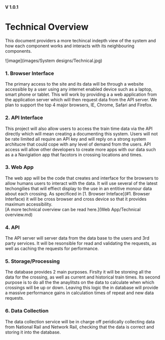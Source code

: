 **V 1.0.1**
# Technical Overview
This document providers a more techincal indepth view of the system and how each component works and interacts with its neighbouring components.


![image](images/System designs/Technical.jpg)


### 1. Browser Interface
The primary access to the site and its data will be through a website accessible by a user using any internet enabled device such as a laptop, smart phone or tablet. This will work by providing a a web application from the application server which will then request data from the API server. We plan to support the top 4 major browsers, IE, Chrome, Safari and Firefox.

### 2. API Interface
This project will also allow users to access the train time data via the API directly which will mean creating a documenting this system. Users will not be rate limited all require an API key and will reply on a strong system architucre that could cope with any level of demand from the users. API access will allow other developers to create more apps with our data such as a a Navigiation app that facotors in crossing locations and times.

### 3. Web App
The web app will be the code that creates and interface for the browsers to allow humans users to interact with the data. It will use several of the latest techongilies that will effiect display to the use in an entitive monour data about each crossing. As specificed in [1. Browser Inteface](#1. Browser Interface) it will be cross browser and cross device so that it provides maximum accessibility.  
[A more technical overview can be read here.](Web App/Technical overview.md)

### 4. API
The API server will server data from the data base to the users and 3rd party services. It will be resonsible for read and validating the requests, as well as caching the requests for performance.

### 5. Storage/Processing
The database provides 2 main purposes. Firslty it will be storeing all the data for the crossing, as well as current and historical train times. Its second purpose is to do all the the anaylitsts on the data to calculate when which crossings will be up or down. Leaving this logic the in database will provide a massive performance gains in calculation times of repeat and new data requests.

### 6. Data Collection
The data collection service will be in charge off peridically collecting data from National Rail and Network Rail, checking that the data is correct and storing it into the database.